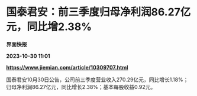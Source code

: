 # 国泰君安：前三季度归母净利润86.27亿元，同比增2.38%
**界面快报**

**2023-10-30 11:01**

**https://www.jiemian.com/article/10309707.html**

国泰君安10月30日公告，公司前三季度营业收入270.29亿元，同比增长1.18%；归母净利润86.27亿元，同比增长2.38%；基本每股收益0.92元。
